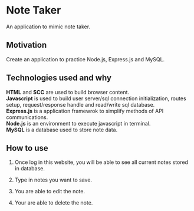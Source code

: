 # Note Taker
An application to mimic note taker.

## Motivation
Create an application to practice Node.js, Express.js and MySQL.

## Technologies used and why
**HTML** and **SCC** are used to build browser content.  
**Javascript** is used to build user server/sql connection initialization, routes setup, request/response handle and read/write sql database.  
**Express.js** is a application framewrok to simplify methods of API communications.  
**Node.js** is an environment to execute javascript in terminal.  
**MySQL** is a database used to store note data.

## How to use
1. Once log in this website, you will be able to see all current notes stored in database.

2. Type in notes you want to save.

3. You are able to edit the note.

4. Your are able to delete the note.
